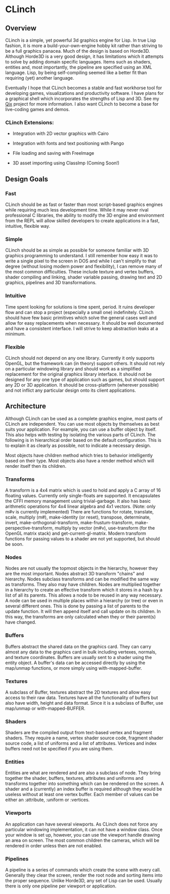 # CLinch

## Overview

CLinch is a simple, yet powerful 3d graphics engine for Lisp. In true Lisp fashion, it is more a build-your-own-engine hobby kit rather than striving to be a full graphics panacea. Much of the design is based on Horde3D. Although Horde3D is a very good design, it has limitations which it attempts to solve by adding domain specific languages. Items such as shaders, entities and, most importantly, the pipeline are specified using an XML language. Lisp, by being self-compiling seemed like a better fit than requiring (yet) another language.

Eventually I hope that CLinch becomes a stable and fast workhorse tool for developing games, visualizations and productivity software. I have plans for a graphical shell which incorporates the strengths of Lisp and 3D. See my [Qix](https://github.com/BradWBeer/Qix) project for more information. I also want CLinch to become a base for live-coding games and demos. 

### CLinch Extensions:

* Integration with 2D vector graphics with Cairo

* Integration with fonts and text positioning with Pango

* File loading and saving with FreeImage

* 3D asset importing using ClassImp (Coming Soon!)


## Design Goals

### Fast 

CLinch should be as fast or faster than most script-based graphics engines while requiring much less development time. While it may never rival professional C libraries, the ability to modify the 3D engine and environment from the REPL will allow skilled developers to create applications in a fast, intuitive, flexible way.

### Simple

CLinch should be as simple as possible for someone familiar with 3D graphics programming to understand. I still remember how easy it was to write a single pixel to the screen in DOS and while I can't simplify to that degree (without losing modern power and flexibility), I can remove many of the most common difficulties. These include texture and vertex buffers, shader compiling and linking, shader variable passing, drawing text and 2D graphics, pipelines and 3D transformations. 

### Intuitive

Time spent looking for solutions is time spent, period. It ruins developer flow and can stop a project (especially a small one) indefinitely. CLinch should have few basic primitives which solve the general cases well and allow for easy replacements when necessary. It should be well documented and have a consistent interface. I will strive to keep abstraction leaks at a minimum. 

### Flexible

CLinch should not depend on any one library. Currently it only supports OpenGL, but the framework can (in theory) support others. It should not rely on a particular windowing library and should work as a simplified replacement for the original graphics library interface. It should not be designed for any one type of application such as games, but should support any 2D or 3D application. It should be cross-platform (wherever possible) and not inflict any particular design onto its client applications.


## Architecture

Although CLinch can be used as a complete graphics engine, most parts of CLinch are independent. You can use most objects by themselves as best suits your application. For example, you can use a buffer object by itself. This also helps with testing by isolating the various parts of CLinch. The following is in hierarchical order based on the default configuration. This is to explain it as clearly as possible, not to indicate a necessary design. 

Most objects have children method which tries to behavior intelligently based on their type. Most objects also have a render method which will render itself then its children.

### Transforms

A transform is a 4x4 matrix which is used to hold and apply a C array of 16 floating values. Currently only single-floats are supported. It encapsulates the CFFI memory management using trivial-garbage. It also has basic arithmetic operations for 4x4 linear algebra and 4x1 vectors. (Note: only m#v is currently implemented) There are functions for rotate, translate, scale, multiply (m#), make-identity (or reset), transpose, determinate, invert, make-orthogonal-transform, make-frustum-transform, make-perspective-transform, multiply by vector (m#v), use-transform (for the OpenGL matrix stack) and get-current-gl-matrix. Modern transform functions for passing values to a shader are not yet supported, but should be soon.

### Nodes

Nodes are not usually the topmost objects in the hierarchy, however they are the most important. Nodes abstract 3D transform "chains" and hierarchy. Nodes subclass transforms and can be modified the same way as transforms. They also may have children. Nodes are multiplied together in a hierarchy to create an effective transform which it stores in a hash by a list of all its parents. This allows a node to be reused in any way necessary. A node can be used in multiple places within a hierarchy (or tree) or even in several different ones. This is done by passing a list of parents to the update function. It will then append itself and call update on its children. In this way, the transforms are only calculated when they or their parent(s) have changed. 

### Buffers

Buffers abstract the shared data on the graphics card. They can carry almost any data to the graphics card in bulk including vertexes, normals, and texture coordinates. Buffers are usually sent to a shader using the entity object. A buffer's data can be accessed directly by using the map/unmap functions, or more simply using with-mapped-buffer.

### Textures

A subclass of Buffer, textures abstract the 2D textures and allow easy access to their raw data. Textures have all the functionality of buffers but also have width, height and data format. Since it is a subclass of Buffer, use map/unmap or with-mapped-BUFFER.

### Shaders

Shaders are the compiled output from text-based vertex and fragment shaders. They require a name, vertex shader source code, fragment shader source code, a list of uniforms and a list of attributes. Vertices and index buffers need not be specified if you are using them. 

### Entities

Entities are what are rendered and are also a subclass of node. They bring together the shader, buffers, textures, attributes and uniforms and transforms together into something which can be rendered on the screen. A shader and a (currently) an index buffer is required although they would be useless without at least one vertex buffer. Each member of values can be either an :attribute, :uniform or :vertices. 

### Viewports

An application can have several viewports. As CLinch does not force any particular windowing implementation, it can not have a window class. Once your window is set up, however, you can use the viewport handle drawing an area on screen. The most common children the cameras, which will be rendered in order unless then are not enabled.

### Pipelines

A pipeline is a series of commands which create the scene with every call. Generally they clear the screen, render the root node and sorting items into the proper sequence. Unlike Horde3D, any set of Lisp can be used. Usually there is only one pipeline per viewport or application.

